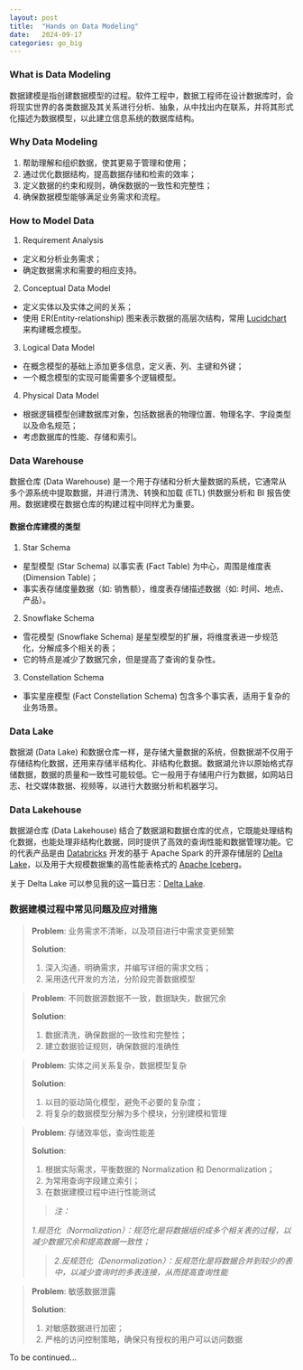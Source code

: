 ```yaml
---
layout: post
title:  "Hands on Data Modeling"
date:   2024-09-17
categories: go_big
---
```


### What is Data Modeling
数据建模是指创建数据模型的过程。软件工程中，数据工程师在设计数据库时，会将现实世界的各类数据及其关系进行分析、抽象，从中找出内在联系，并将其形式化描述为数据模型，以此建立信息系统的数据库结构。

### Why Data Modeling
1. 帮助理解和组织数据，使其更易于管理和使用；
2. 通过优化数据结构，提高数据存储和检索的效率；
3. 定义数据的约束和规则，确保数据的一致性和完整性；
4. 确保数据模型能够满足业务需求和流程。

### How to Model Data
1. Requirement Analysis
- 定义和分析业务需求；
- 确定数据需求和需要的相应支持。

2. Conceptual Data Model
- 定义实体以及实体之间的关系；
- 使用 ER(Entity-relationship) 图来表示数据的高层次结构，常用 [Lucidchart](https://www.lucidchart.com/pages/?) 来构建概念模型。

3. Logical Data Model
- 在概念模型的基础上添加更多信息，定义表、列、主键和外键；
- 一个概念模型的实现可能需要多个逻辑模型。

4. Physical Data Model
- 根据逻辑模型创建数据库对象，包括数据表的物理位置、物理名字、字段类型以及命名规范；
- 考虑数据库的性能、存储和索引。

### Data Warehouse
数据仓库 (Data Warehouse) 是一个用于存储和分析大量数据的系统，它通常从多个源系统中提取数据，并进行清洗、转换和加载 (ETL) 供数据分析和 BI 报告使用。数据建模在数据仓库的构建过程中同样尤为重要。

#### 数据仓库建模的类型
1. Star Schema
- 星型模型 (Star Schema) 以事实表 (Fact Table) 为中心，周围是维度表 (Dimension Table)；
- 事实表存储度量数据（如: 销售额），维度表存储描述数据（如: 时间、地点、产品）。

2. Snowflake Schema
- 雪花模型 (Snowflake Schema) 是星型模型的扩展，将维度表进一步规范化，分解成多个相关的表；
- 它的特点是减少了数据冗余，但是提高了查询的复杂性。

3. Constellation Schema
- 事实星座模型 (Fact Constellation Schema) 包含多个事实表，适用于复杂的业务场景。

### Data Lake
数据湖 (Data Lake) 和数据仓库一样，是存储大量数据的系统，但数据湖不仅用于存储结构化数据，还用来存储半结构化、非结构化数据。数据湖允许以原始格式存储数据，数据的质量和一致性可能较低。它一般用于存储用户行为数据，如网站日志、社交媒体数据、视频等，以进行大数据分析和机器学习。

### Data Lakehouse
数据湖仓库 (Data Lakehouse) 结合了数据湖和数据仓库的优点，它既能处理结构化数据，也能处理非结构化数据，同时提供了高效的查询性能和数据管理功能。它的代表产品是由 [Databricks](https://docs.databricks.com/en/delta/index.html) 开发的基于 Apache Spark 的开源存储层的 [Delta Lake](https://delta.io/)，以及用于大规模数据集的高性能表格式的 [Apache Iceberg](https://iceberg.apache.org/)。

关于 Delta Lake 可以参见我的这一篇日志：[Delta Lake](../19/delta_lake.html).

### 数据建模过程中常见问题及应对措施
>**Problem**: 业务需求不清晰，以及项目进行中需求变更频繁
>
>**Solution**: 
> 1. 深入沟通，明确需求，并编写详细的需求文档；
> 2. 采用迭代开发的方法，分阶段完善数据模型

>**Problem**: 不同数据源数据不一致，数据缺失，数据冗余
>
>**Solution**: 
> 1. 数据清洗，确保数据的一致性和完整性；
> 2. 建立数据验证规则，确保数据的准确性

>**Problem**: 实体之间关系复杂，数据模型复杂
>
>**Solution**: 
> 1. 以目的驱动简化模型，避免不必要的复杂度；
> 2. 将复杂的数据模型分解为多个模块，分别建模和管理

>**Problem**: 存储效率低，查询性能差
>
>**Solution**: 
> 1. 根据实际需求，平衡数据的 Normalization 和 Denormalization；
> 2. 为常用查询字段建立索引；
> 3. 在数据建模过程中进行性能测试
>
>>*注：*
>>
>*1.规范化（Normalization）：规范化是将数据组织成多个相关表的过程，以减少数据冗余和提高数据一致性；*
>>
>>*2.反规范化（Denormalization）：反规范化是将数据合并到较少的表中，以减少查询时的多表连接，从而提高查询性能*

>**Problem**: 敏感数据泄露
>
>**Solution**: 
> 1. 对敏感数据进行加密；
> 2. 严格的访问控制策略，确保只有授权的用户可以访问数据

To be continued...